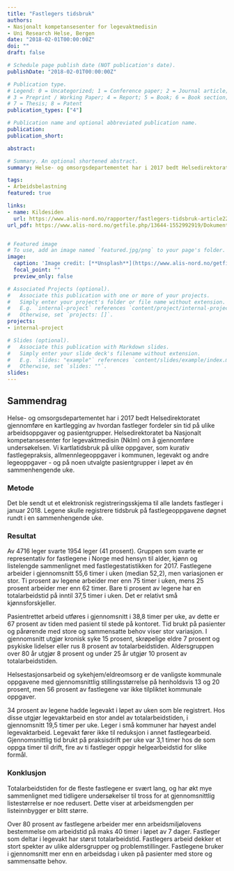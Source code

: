 ```yaml
---
title: "Fastlegers tidsbruk"
authors:
- Nasjonalt kompetansesenter for legevaktmedisin
- Uni Research Helse, Bergen
date: "2018-02-01T00:00:00Z"
doi: ""
draft: false

# Schedule page publish date (NOT publication's date).
publishDate: "2018-02-01T00:00:00Z"

# Publication type.
# Legend: 0 = Uncategorized; 1 = Conference paper; 2 = Journal article;
# 3 = Preprint / Working Paper; 4 = Report; 5 = Book; 6 = Book section;
# 7 = Thesis; 8 = Patent
publication_types: ["4"]

# Publication name and optional abbreviated publication name.
publication: 
publication_short: 

abstract: 

# Summary. An optional shortened abstract.
summary: Helse- og omsorgsdepartementet har i 2017 bedt Helsedirektoratet gjennomføre en kartlegging av hvordan fastleger fordeler sin tid på ulike arbeidsoppgaver og pasientgrupper. Helsedirektoratet ba Nasjonalt kompetansesenter for legevaktmedisin (Nklm) om å gjennomføre undersøkelsen. Vi kartlatidsbruk på ulike oppgaver, som kurativ fastlegepraksis, allmennlegeoppgaver i kommunen, legevakt og andre legeoppgaver - og på noen utvalgte pasientgrupper i løpet av én sammenhengende uke.

tags:
- Arbeidsbelastning
featured: true

links:
- name: Kildesiden
  url: https://www.alis-nord.no/rapporter/fastlegers-tidsbruk-article221-817.html
url_pdf: https://www.alis-nord.no/getfile.php/13644-1552992919/Dokumenter/Rapporter/Fastlegers%20tidsbruk.pdf


# Featured image
# To use, add an image named `featured.jpg/png` to your page's folder. 
image:
  caption: 'Image credit: [**Unsplash**](https://www.alis-nord.no/getfile.php/131056-1589277267/Bilder/Artikkelbilder/Handlingsplan%20for%20allmennlegetjenesten%202020-2024.png%20%28mobile480%29.png)'
  focal_point: ""
  preview_only: false

# Associated Projects (optional).
#   Associate this publication with one or more of your projects.
#   Simply enter your project's folder or file name without extension.
#   E.g. `internal-project` references `content/project/internal-project/index.md`.
#   Otherwise, set `projects: []`.
projects:
- internal-project

# Slides (optional).
#   Associate this publication with Markdown slides.
#   Simply enter your slide deck's filename without extension.
#   E.g. `slides: "example"` references `content/slides/example/index.md`.
#   Otherwise, set `slides: ""`.
slides:
---
```


## Sammendrag

Helse- og omsorgsdepartementet har i 2017 bedt Helsedirektoratet gjennomføre en kartlegging av hvordan fastleger fordeler sin tid på ulike arbeidsoppgaver og pasientgrupper. Helsedirektoratet ba Nasjonalt kompetansesenter for legevaktmedisin (Nklm) om å gjennomføre undersøkelsen. Vi kartlatidsbruk på ulike oppgaver, som kurativ fastlegepraksis, allmennlegeoppgaver i kommunen, legevakt og andre legeoppgaver - og på noen utvalgte pasientgrupper i løpet av én sammenhengende uke.

### Metode
Det ble sendt ut et elektronisk registreringsskjema til alle landets fastleger i januar 2018. Legene skulle registrere tidsbruk på fastlegeoppgavene døgnet rundt i en sammenhengende uke.


### Resultat
Av 4716 leger svarte 1954 leger (41 prosent). Gruppen som svarte er representativ for fastlegene i Norge med hensyn til alder, kjønn og listelengde sammenlignet med fastlegestatistikken for 2017. Fastlegene arbeider i gjennomsnitt 55,6 timer i uken (median 52,2), men variasjonen er stor. Ti prosent av legene arbeider mer enn 75 timer i uken, mens 25 prosent arbeider mer enn 62 timer. Bare ti prosent av legene har en totalarbeidstid på inntil 37,5 timer i uken. Det er relativt små kjønnsforskjeller.

Pasientrettet arbeid utføres i gjennomsnitt i 38,8 timer per uke, av dette er 67 prosent av tiden med pasient til stede på kontoret. Tid brukt på pasienter og pårørende med store og sammensatte behov viser stor variasjon. I gjennomsnitt utgjør kronisk syke 15 prosent, skrøpelige eldre 7 prosent og psykiske lidelser eller rus 8 prosent av totalarbeidstiden. Aldersgruppen over 80 år utgjør 8 prosent og under 25 år utgjør 10 prosent av totalarbeidstiden.

Helsestasjonsarbeid og sykehjem/eldreomsorg er de vanligste kommunale oppgavene med gjennomsnittlig stillingsstørrelse på henholdsvis 13 og 20 prosent, men 56 prosent av fastlegene var ikke tilpliktet kommunale oppgaver.

34 prosent av legene hadde legevakt i løpet av uken som ble registrert. Hos disse utgjør legevaktarbeid en stor andel av totalarbeidstiden, i gjennomsnitt 19,5 timer per uke. Leger i små kommuner har høyest andel legevaktarbeid. Legevakt fører ikke til reduksjon i annet fastlegearbeid. Gjennomsnittlig tid brukt på praksisdrift per uke var 3,1 timer hos de som oppga timer til drift, fire av ti fastleger oppgir helgearbeidstid for slike formål.


### Konklusjon
Totalarbeidstiden for de fleste fastlegene er svært lang, og har økt mye sammenlignet med tidligere undersøkelser til tross for at gjennomsnittlig listestørrelse er noe redusert. Dette viser at arbeidsmengden per listeinnbygger er blitt større.

Over 80 prosent av fastlegene arbeider mer enn arbeidsmiljølovens bestemmelse om arbeidstid på maks 40 timer i løpet av 7 dager. Fastleger som deltar i legevakt har størst totalarbeidstid. Fastlegers arbeid dekker et stort spekter av ulike aldersgrupper og problemstillinger. Fastlegene bruker i gjennomsnitt mer enn en arbeidsdag i uken på pasienter med store og sammensatte behov.

